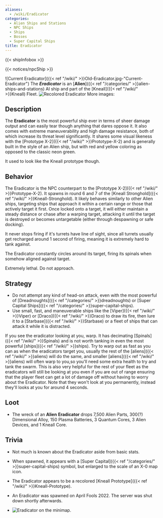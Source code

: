 ```yaml
---
aliases:
  - /wiki/Eradicator
categories:
  - Alien Ships and Stations
  - NPC Ships
  - Ships
  - Bosses
  - Super Capital Ships
title: Eradicator
---
```


{{< shipInfobox >}}

{{< notices/npcShip >}}

![Current Eradicator]({{< ref "/wiki/" >}}Old-Eradicator.jpg-"Current-Eradicator") The **_Eradicator_** is an [**Alien**]({{< ref "/categories/" >}}alien-ships-and-stations) AI ship and part of the [Kneall]({{< ref "/wiki/" >}}Kneall) Fleet. ![Recolored
Eradicator](Eradicator.jpg "Recolored Eradicator") More images:

## Description

The **Eradicator** is the most powerful ship ever in terms of sheer damage output and can easily tear though anything that dares oppose it. It also comes with extreme maneuverability and high damage resistance, both of which increase its threat level significantly. It shares some visual likeness with the [Prototype X-2]({{< ref "/wiki/" >}}Prototype-X-2) and is generally built in the style of an Alien ship, but with red and yellow coloring as opposed to the classic neon green.

It used to look like the Kneall prototype though.

## Behavior

The Eradicator is the NPC counterpart to the [Prototype X-2]({{< ref "/wiki/" >}}Prototype-X-2). It spawns in round 6 and 7 of the [Kneall Stronghold]({{< ref "/wiki/" >}}Kneall-Stronghold). It likely behaves similarly to other Alien ships, targeting ships that approach it within a certain range or those that actively target it first. Once locked onto a target, it will either maintain a steady distance or chase after a warping target, attacking it until the target is destroyed or becomes untargetable (either through despawning or safe docking).

It never stops firing if it's turrets have line of sight, since all turrets usually get recharged around 1 second of firing, meaning it is extremely hard to tank against.

The Eradicator constantly circles around its target, firing its spinals when somehow aligned against target.

Extremely lethal. Do not approach.

## Strategy

- Do not attempt any kind of head-on attack, even with the most powerful of [Dreadnoughts]({{< ref "/categories/" >}}dreadnoughts) or [Super Capital Ships]({{< ref "/categories/" >}}super-capital-ships).
- Use small, fast, and maneuverable ships like the [Viper]({{< ref "/wiki/" >}}Viper) or [Draco]({{< ref "/wiki/" >}}Draco) to draw its fire, then lure it to a [Starbase]({{< ref "/wiki/" >}}Starbase) or a fleet of ships that can attack it while it is distracted.

If you see the eradicator looking at you, warp. It has decimating [Spinals]({{< ref "/wiki/" >}}Spinals) and is not worth tanking in even the most powerful [ships]({{< ref "/wiki/" >}}ships). Try to warp out as fast as you can as when the eradicators target you, usually the rest of the [aliens]({{< ref "/wiki/" >}}aliens) will do the same, and smaller [aliens]({{< ref "/wiki/" >}}aliens) will often warp to you,so you'll need some extra health to try and tank the swarm. This is also very helpful for the rest of your fleet as the eradicators will still be looking at you even if you are out of range ensuring that the player fleet can get a lot of damage off without having to worry about the Eradicator. Note that they won't look at you permanently, instead they'll looks at you for around 4 seconds.

## Loot

- The wreck of an **Alien** **Eradicator** drops 7,500 Alien Parts, 300(?) Dimensional Alloy, 150 Plasma Batteries, 3 Quantum Cores, 3 Alien Devices, and 1 Kneall Core.

## Trivia

- Not much is known about the Eradicator aside from basic stats.

- When spawned, it appears with a [Super Capital]({{< ref "/categories/" >}}super-capital-ships) symbol, but enlarged to the scale of an X-0 map icon.

- The Eradicator appears to be a recolored [Kneall Prototype]({{< ref "/wiki/" >}}Kneall-Prototype).

- An Eradicator was spawned on April Fools 2022. The server was shut down shortly afterwards.

- ![Eradicator on the
minimap.](Eradicator_symbol.jpg "Eradicator on the minimap.")

